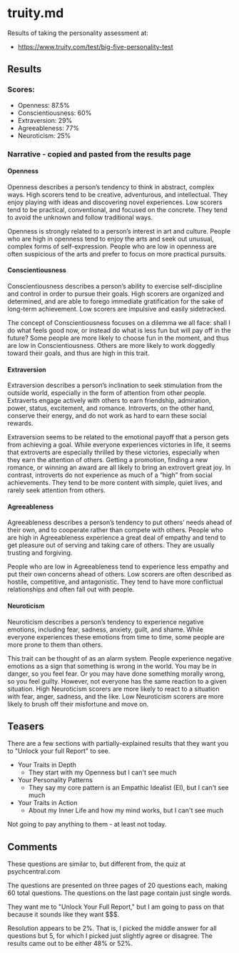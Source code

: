 
# truity.md

Results of taking the personality assessment at:

- https://www.truity.com/test/big-five-personality-test

## Results

### Scores:

- Openness: 87.5%
- Conscientiousness: 60%
- Extraversion: 29%
- Agreeableness: 77%
- Neuroticism: 25%

### Narrative - copied and pasted from the results page

#### Openness

Openness describes a person’s tendency to think in abstract, complex ways. High scorers tend to be creative, adventurous, and intellectual. They enjoy playing with ideas and discovering novel experiences. Low scorers tend to be practical, conventional, and focused on the concrete. They tend to avoid the unknown and follow traditional ways.

Openness is strongly related to a person’s interest in art and culture. People who are high in openness tend to enjoy the arts and seek out unusual, complex forms of self-expression. People who are low in openness are often suspicious of the arts and prefer to focus on more practical pursuits.

#### Conscientiousness

Conscientiousness describes a person’s ability to exercise self-discipline and control in order to pursue their goals. High scorers are organized and determined, and are able to forego immediate gratification for the sake of long-term achievement. Low scorers are impulsive and easily sidetracked.

The concept of Conscientiousness focuses on a dilemma we all face: shall I do what feels good now, or instead do what is less fun but will pay off in the future? Some people are more likely to choose fun in the moment, and thus are low in Conscientiousness. Others are more likely to work doggedly toward their goals, and thus are high in this trait.

#### Extraversion

Extraversion describes a person’s inclination to seek stimulation from the outside world, especially in the form of attention from other people. Extraverts engage actively with others to earn friendship, admiration, power, status, excitement, and romance. Introverts, on the other hand, conserve their energy, and do not work as hard to earn these social rewards.

Extraversion seems to be related to the emotional payoff that a person gets from achieving a goal. While everyone experiences victories in life, it seems that extroverts are especially thrilled by these victories, especially when they earn the attention of others. Getting a promotion, finding a new romance, or winning an award are all likely to bring an extrovert great joy. In contrast, introverts do not experience as much of a “high” from social achievements. They tend to be more content with simple, quiet lives, and rarely seek attention from others.

#### Agreeableness

Agreeableness describes a person’s tendency to put others’ needs ahead of their own, and to cooperate rather than compete with others. People who are high in Agreeableness experience a great deal of empathy and tend to get pleasure out of serving and taking care of others. They are usually trusting and forgiving.

People who are low in Agreeableness tend to experience less empathy and put their own concerns ahead of others. Low scorers are often described as hostile, competitive, and antagonistic. They tend to have more conflictual relationships and often fall out with people.

#### Neuroticism

Neuroticism describes a person’s tendency to experience negative emotions, including fear, sadness, anxiety, guilt, and shame. While everyone experiences these emotions from time to time, some people are more prone to them than others.

This trait can be thought of as an alarm system. People experience negative emotions as a sign that something is wrong in the world. You may be in danger, so you feel fear. Or you may have done something morally wrong, so you feel guilty. However, not everyone has the same reaction to a given situation. High Neuroticism scorers are more likely to react to a situation with fear, anger, sadness, and the like. Low Neuroticism scorers are more likely to brush off their misfortune and move on.

## Teasers

There are a few sections with partially-explained results that they want you to "Unlock your full Report" to see.

- Your Traits in Depth
  - They start with my Openness but I can't see much
- Your Personality Patterns
  - They say my core pattern is an Empathic Idealist (EI), but I can't see much
- Your Traits in Action
  - About my Inner Life and how my mind works, but I can't see much

Not going to pay anything to them - at least not today.

## Comments

These questions are similar to, but different from, the quiz at psychcentral.com

The questions are presented on three pages of 20 questions each, making 60 total questions.
The questions on the last page contain just single words.

They want me to "Unlock Your Full Report," but I am going to pass on that because it sounds like they want $$$.

Resolution appears to be 2%.
That is, I picked the middle answer for all questions but 5, for which I picked just slightly agree or disagree.
The results came out to be either 48% or 52%.

